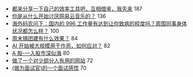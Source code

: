 - [都来分享一下自己的效率工具吧，互相借鉴，我先来](https://www.v2ex.com/t/623125) 187
- [你是从什么开始讨厌网易云音乐的？](https://www.v2ex.com/t/623259) 136
- [海外码农问下：国内的 996 工作量有达到让你致病的程度吗？周围同事身体状况都怎么样？](https://www.v2ex.com/t/623112) 100
- [周末搞团建有什么效果？](https://www.v2ex.com/t/623171) 84
- [AI 开始被大规模用于作恶，如何应对？](https://www.v2ex.com/t/623161) 82
- [A 股-一入股市深似海](https://www.v2ex.com/t/623299) 80
- [做了一个对少部分人有用的网站](https://www.v2ex.com/t/623109) 72
- [(做为面试官)的一个面试感悟](https://www.v2ex.com/t/623316) 70